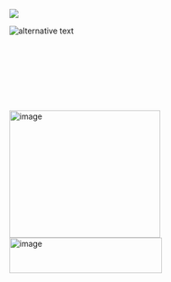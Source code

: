 ![](https://komarev.com/ghpvc/?username=reisenc&color=ff69b4&style=plastic)

![alternative text](https://media.tenor.com/1Z_PQ1Zlq8wAAAAj/marceline-gangnam-style.gif)



<br/>
<br/>
<br/>
<br/>
<br/>
<br/>
<br/>
<img width="268" height="226" alt="image" src="https://github.com/user-attachments/assets/4fdd6bbd-3a62-4caa-980c-2c04fb02df69" />
<br/>
<img width="271" height="63" alt="image" src="https://github.com/user-attachments/assets/e0fe7b6f-ba4b-4955-be77-556aaa7c2361" />


<br/>
<br/>
<br/>
<br/>
<br/>
<br/>
<br/>
<br/>
<br/>
<br/>
<br/>
<br/>
<br/>
<br/>
<br/>
<br/>
<br/>
<br/>




























